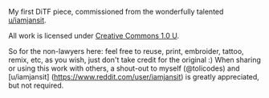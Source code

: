 My first DiTF piece, commissioned from the wonderfully talented [u/iamjansit](https://www.reddit.com/user/iamjansit).

All work is licensed under [Creative Commons 1.0 U](../../LICENSE).

So for the non-lawyers here: feel free to reuse, print, embroider, tattoo, remix, etc, as you wish, just don't take credit for the original :) When sharing or using this work with others, a shout-out to myself (@tolicodes) and [u/iamjansit] (https://www.reddit.com/user/iamjansit) is greatly appreciated, but not required.